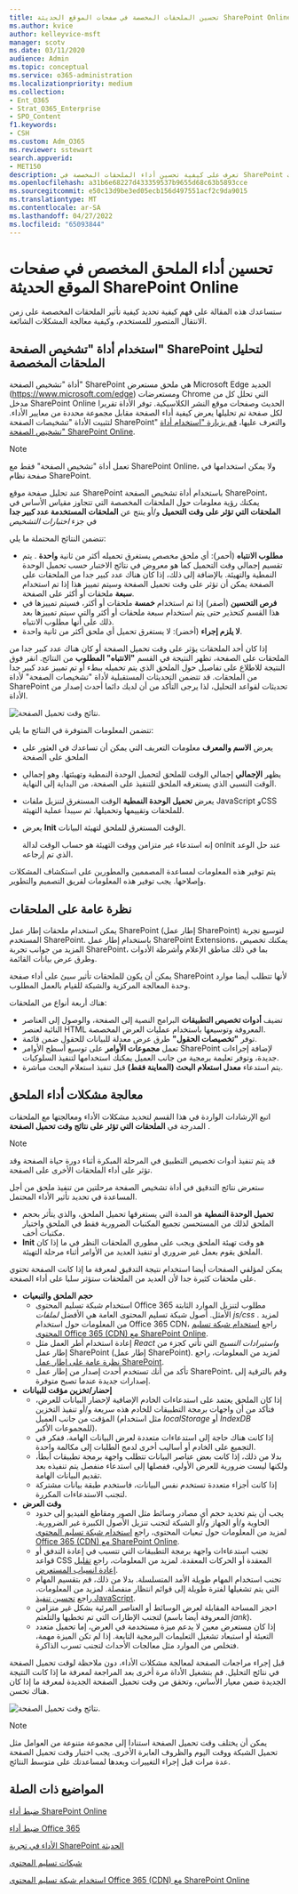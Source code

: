 ```yaml
---
title: تحسين الملحقات المخصصة في صفحات الموقع الحديثة SharePoint Online
ms.author: kvice
author: kelleyvice-msft
manager: scotv
ms.date: 03/11/2020
audience: Admin
ms.topic: conceptual
ms.service: o365-administration
ms.localizationpriority: medium
ms.collection:
- Ent_O365
- Strat_O365_Enterprise
- SPO_Content
f1.keywords:
- CSH
ms.custom: Adm_O365
ms.reviewer: sstewart
search.appverid:
- MET150
description: تعرف على كيفية تحسين أداء الملحقات المخصصة في SharePoint صفحات الموقع الحديثة عبر الإنترنت.
ms.openlocfilehash: a31b6e68227d433359537b9655d68c63b5893cce
ms.sourcegitcommit: e50c13d9be3ed05ecb156d497551acf2c9da9015
ms.translationtype: MT
ms.contentlocale: ar-SA
ms.lasthandoff: 04/27/2022
ms.locfileid: "65093844"
---
```

# <a name="optimize-custom-extension-performance-in-sharepoint-online-modern-site-pages"></a>تحسين أداء الملحق المخصص في صفحات الموقع الحديثة SharePoint Online

ستساعدك هذه المقالة على فهم كيفية تحديد كيفية تأثير الملحقات المخصصة على زمن الانتقال المتصور للمستخدم، وكيفية معالجة المشكلات الشائعة.

## <a name="use-the-page-diagnostics-for-sharepoint-tool-to-analyze-custom-extensions"></a>استخدام أداة "تشخيص الصفحة" SharePoint لتحليل الملحقات المخصصة

أداة "تشخيص الصفحة" SharePoint هي ملحق مستعرض Microsoft Edge الجديد (https://www.microsoft.com/edge) ومستعرضات Chrome التي تحلل كل من مدخل SharePoint Online الحديث وصفحات موقع النشر الكلاسيكية. توفر الأداة تقريرا لكل صفحة تم تحليلها يعرض كيفية أداء الصفحة مقابل مجموعة محددة من معايير الأداء. لتثبيت الأداة "تشخيصات الصفحة SharePoint" والتعرف عليها، [قم بزيارة "استخدام أداة تشخيص الصفحة" SharePoint Online](page-diagnostics-for-spo.md).

>[!NOTE]
>تعمل أداة "تشخيص الصفحة" فقط مع SharePoint Online، ولا يمكن استخدامها في صفحة نظام SharePoint.

عند تحليل صفحة موقع SharePoint باستخدام أداة تشخيص الصفحة SharePoint، يمكنك رؤية معلومات حول الملحقات المخصصة التي تتجاوز مقياس الأساس في **الملحقات التي تؤثر على وقت التحميل** و/أو ينتج عن **الملحقات المستخدمة عدد كبير جدا** في جزء _اختبارات التشخيص_ 

تتضمن النتائج المحتملة ما يلي:

- **مطلوب الانتباه** (أحمر): أي ملحق _مخصص_ يستغرق تحميله أكثر من ثانية **واحدة** . يتم تقسيم إجمالي وقت التحميل كما هو معروض في نتائج الاختبار حسب تحميل الوحدة النمطية والتهيئة. بالإضافة إلى ذلك، إذا كان هناك عدد كبير جدا من الملحقات على الصفحة يمكن أن تؤثر على وقت تحميل الصفحة وسيتم تمييز هذا إذا تم استخدام **سبعة** ملحقات أو أكثر على الصفحة.
- **فرص التحسين** (أصفر) إذا تم استخدام **خمسة** ملحقات أو أكثر، فسيتم تمييزها في هذا القسم كتحذير حتى يتم استخدام سبعة ملحقات أو أكثر والتي سيتم تمييزها بعد ذلك على أنها مطلوب الانتباه.
- **لا يلزم إجراء** (أخضر): لا يستغرق تحميل أي ملحق أكثر من ثانية واحدة.

إذا كان أحد الملحقات يؤثر على وقت تحميل الصفحة أو كان هناك عدد كبير جدا من الملحقات على الصفحة، تظهر النتيجة في القسم **"الانتباه" المطلوب** من النتائج. انقر فوق النتيجة للاطلاع على تفاصيل حول الملحق الذي يتم تحميله ببطء أو تم تمييز عدد كبير جدا من الملحقات. قد تتضمن التحديثات المستقبلية لأداة "تشخيصات الصفحة" لأداة SharePoint تحديثات لقواعد التحليل، لذا يرجى التأكد من أن لديك دائما أحدث إصدار من الأداة.

![نتائج وقت تحميل الصفحة.](../media/page-diagnostics-for-spo/pagediag-extensions-load-time.png)

تتضمن المعلومات المتوفرة في النتائج ما يلي:

- يعرض **الاسم والمعرف** معلومات التعريف التي يمكن أن تساعدك في العثور على الملحق على الصفحة
- يظهر **الإجمالي** إجمالي الوقت للملحق لتحميل الوحدة النمطية وتهيئتها. وهو إجمالي الوقت النسبي الذي يستغرقه الملحق للتنفيذ على الصفحة، من البداية إلى النهاية.
- يعرض **تحميل الوحدة النمطية** الوقت المستغرق لتنزيل ملفات JavaScript وCSS للملحقات وتقييمها وتحميلها. ثم سيبدأ عملية التهيئة.
- يعرض **Init** الوقت المستغرق للملحق لتهيئة البيانات.

  إنه استدعاء غير متزامن ووقت التهيئة هو حساب الوقت لدالة onInit عند حل الوعد الذي تم إرجاعه.

يتم توفير هذه المعلومات لمساعدة المصممين والمطورين على استكشاف المشكلات وإصلاحها. يجب توفير هذه المعلومات لفريق التصميم والتطوير.

## <a name="overview-of-extensions"></a>نظرة عامة على الملحقات

يمكن استخدام ملحقات إطار عمل SharePoint (إطار عمل SharePoint) لتوسيع تجربة المستخدم SharePoint. باستخدام إطار عمل SharePoint Extensions، يمكنك تخصيص المزيد من جوانب تجربة SharePoint، بما في ذلك مناطق الإعلام وأشرطة الأدوات وطرق عرض بيانات القائمة.

يمكن أن يكون للملحقات تأثير سيئ على أداء صفحة SharePoint لأنها تتطلب أيضا موارد وحدة المعالجة المركزية والشبكة للقيام بالعمل المطلوب.

هناك أربعة أنواع من الملحقات:

- تضيف **أدوات تخصيص التطبيقات** البرامج النصية إلى الصفحة، والوصول إلى العناصر النائبة لعنصر HTML المعروفة وتوسيعها باستخدام عمليات العرض المخصصة.
- توفر **"تخصيصات الحقول"** طرق عرض معدلة للبيانات للحقول ضمن قائمة.
- تعمل **مجموعات الأوامر** على توسيع أسطح الأوامر SharePoint لإضافة إجراءات جديدة، وتوفر تعليمة برمجية من جانب العميل يمكنك استخدامها لتنفيذ السلوكيات.
- يتم استدعاء **معدل استعلام البحث (المعاينة فقط)** قبل تنفيذ استعلام البحث مباشرة.

## <a name="remediate-extension-performance-issues"></a>معالجة مشكلات أداء الملحق

اتبع الإرشادات الواردة في هذا القسم لتحديد مشكلات الأداء ومعالجتها مع الملحقات المدرجة في **الملحقات التي تؤثر على نتائج وقت تحميل الصفحة** .

>[!NOTE]
>قد يتم تنفيذ أدوات تخصيص التطبيق في المرحلة المبكرة أثناء دورة حياة الصفحة وقد تؤثر على أداء الملحقات الأخرى على الصفحة.

ستعرض نتائج التدقيق في أداة تشخيص الصفحة مرحلتين من تنفيذ ملحق من أجل المساعدة في تحديد تأثير الأداء المحتمل.

- **تحميل الوحدة النمطية** هو المدة التي يستغرقها تحميل الملحق، والذي يتأثر بحجم الملحق لذلك من المستحسن تجميع المكتبات الضرورية فقط في الملحق واختيار مكتبات أخف.
- **Init** هو وقت تهيئة الملحق ويجب على مطوري الملحقات النظر في ما إذا كان الملحق يقوم بعمل غير ضروري أو تنفيذ العديد من الأوامر أثناء مرحلة التهيئة.

يمكن لمؤلفي الصفحات أيضا استخدام نتيجة التدقيق لمعرفة ما إذا كانت الصفحة تحتوي على ملحقات كثيرة جدا لأن العديد من الملحقات ستؤثر سلبا على أداء الصفحة.

- **حجم الملحق والتبعيات**
  - استخدام شبكة تسليم المحتوى Office 365 مطلوب لتنزيل الموارد الثابتة الأمثل. أصول شبكة تسليم المحتوى العامة هي الأفضل _لملفات js/css_ . لمزيد من المعلومات حول استخدام Office 365 CDN، راجع [استخدام شبكة تسليم المحتوى Office 365 (CDN) مع SharePoint Online](use-microsoft-365-cdn-with-spo.md).
  - إعادة استخدام أطر العمل مثل _React_ _واستيرادات النسيج_ التي تأتي كجزء من إطار عمل SharePoint (إطار عمل SharePoint). لمزيد من المعلومات، راجع [نظرة عامة على إطار عمل SharePoint](/sharepoint/dev/spfx/sharepoint-framework-overview).
  - تأكد من أنك تستخدم أحدث إصدار من إطار عمل SharePoint، وقم بالترقية إلى إصدارات جديدة عندما تصبح متوفرة.
- **إحضار/تخزين مؤقت للبيانات**
  - إذا كان الملحق يعتمد على استدعاءات الخادم الإضافية لإحضار البيانات للعرض، فتأكد من أن واجهات برمجة التطبيقات للخادم هذه سريعة و/أو تنفيذ التخزين المؤقت من جانب العميل (مثل استخدام _localStorage_ أو _IndexDB_ للمجموعات الأكبر).
  - إذا كانت هناك حاجة إلى استدعاءات متعددة لعرض البيانات الهامة، ففكر في التجميع على الخادم أو أساليب أخرى لدمج الطلبات إلى مكالمة واحدة.
  - بدلا من ذلك، إذا كانت بعض عناصر البيانات تتطلب واجهة برمجة تطبيقات أبطأ، ولكنها ليست ضرورية للعرض الأولي، ففصلها إلى استدعاء منفصل يتم تنفيذه بعد تقديم البيانات الهامة.
  - إذا كانت أجزاء متعددة تستخدم نفس البيانات، فاستخدم طبقة بيانات مشتركة لتجنب الاستدعاءات المكررة.
- **وقت العرض**
  - يجب أن يتم تحديد حجم أي مصادر وسائط مثل الصور ومقاطع الفيديو إلى حدود الحاوية و/أو الجهاز و/أو الشبكة لتجنب تنزيل الأصول الكبيرة غير الضرورية. لمزيد من المعلومات حول تبعيات المحتوى، راجع [استخدام شبكة تسليم المحتوى Office 365 (CDN) مع SharePoint Online](use-microsoft-365-cdn-with-spo.md).
  - تجنب استدعاءات واجهة برمجة التطبيقات التي تتسبب في إعادة التدفق أو قواعد CSS المعقدة أو الحركات المعقدة. لمزيد من المعلومات، راجع [تقليل إعادة انسياب المستعرض](https://developers.google.com/speed/docs/insights/browser-reflow).
  - تجنب استخدام المهام طويلة الأمد المتسلسلة. بدلا من ذلك، قم بتقسيم المهام التي يتم تشغيلها لفترة طويلة إلى قوائم انتظار منفصلة. لمزيد من المعلومات، راجع [تحسين تنفيذ JavaScript](https://developers.google.com/web/fundamentals/performance/rendering/optimize-javascript-execution).
  - احجز المساحة المقابلة لعرض الوسائط أو العناصر المرئية بشكل غير متزامن لتجنب الإطارات التي تم تخطيها والتلعثم (المعروفة أيضا باسم _jank_).
  - إذا كان مستعرض معين لا يدعم ميزة مستخدمة في العرض، إما تحميل متعدد التعبئة أو استبعاد تشغيل التعليمات البرمجية التابعة. إذا لم تكن الميزة مهمة، فتخلص من الموارد مثل معالجات الأحداث لتجنب تسرب الذاكرة.

قبل إجراء مراجعات الصفحة لمعالجة مشكلات الأداء، دون ملاحظة لوقت تحميل الصفحة في نتائج التحليل. قم بتشغيل الأداة مرة أخرى بعد المراجعة لمعرفة ما إذا كانت النتيجة الجديدة ضمن معيار الأساس، وتحقق من وقت تحميل الصفحة الجديدة لمعرفة ما إذا كان هناك تحسن.

![نتائج وقت تحميل الصفحة.](../media/modern-portal-optimization/pagediag-page-load-time.png)

>[!NOTE]
>يمكن أن يختلف وقت تحميل الصفحة استنادا إلى مجموعة متنوعة من العوامل مثل تحميل الشبكة ووقت اليوم والظروف العابرة الأخرى. يجب اختبار وقت تحميل الصفحة عدة مرات قبل إجراء التغييرات وبعدها لمساعدتك على متوسط النتائج.

## <a name="related-topics"></a>المواضيع ذات الصلة

[ضبط أداء SharePoint Online](tune-sharepoint-online-performance.md)

[ضبط أداء Office 365](tune-microsoft-365-performance.md)

[الأداء في تجربة SharePoint الحديثة](/sharepoint/modern-experience-performance)

[شبكات تسليم المحتوى](content-delivery-networks.md)

[استخدام شبكة تسليم المحتوى Office 365 (CDN) مع SharePoint Online](use-microsoft-365-cdn-with-spo.md)